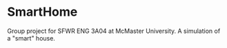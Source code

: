 # SmartHome
Group project for SFWR ENG 3A04 at McMaster University. A simulation of a "smart" house.
